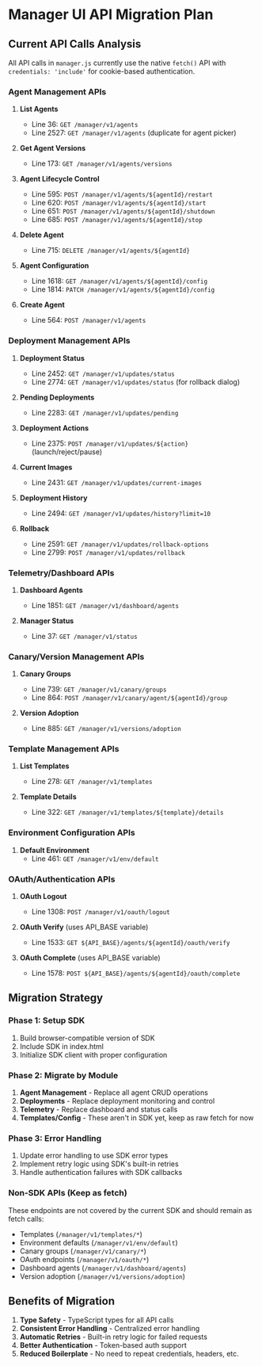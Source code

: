 # Manager UI API Migration Plan

## Current API Calls Analysis

All API calls in `manager.js` currently use the native `fetch()` API with `credentials: 'include'` for cookie-based authentication.

### Agent Management APIs

1. **List Agents**
   - Line 36: `GET /manager/v1/agents`
   - Line 2527: `GET /manager/v1/agents` (duplicate for agent picker)
   
2. **Get Agent Versions**
   - Line 173: `GET /manager/v1/agents/versions`

3. **Agent Lifecycle Control**
   - Line 595: `POST /manager/v1/agents/${agentId}/restart`
   - Line 620: `POST /manager/v1/agents/${agentId}/start`
   - Line 651: `POST /manager/v1/agents/${agentId}/shutdown`
   - Line 685: `POST /manager/v1/agents/${agentId}/stop`

4. **Delete Agent**
   - Line 715: `DELETE /manager/v1/agents/${agentId}`

5. **Agent Configuration**
   - Line 1618: `GET /manager/v1/agents/${agentId}/config`
   - Line 1814: `PATCH /manager/v1/agents/${agentId}/config`

6. **Create Agent**
   - Line 564: `POST /manager/v1/agents`

### Deployment Management APIs

1. **Deployment Status**
   - Line 2452: `GET /manager/v1/updates/status`
   - Line 2774: `GET /manager/v1/updates/status` (for rollback dialog)

2. **Pending Deployments**
   - Line 2283: `GET /manager/v1/updates/pending`

3. **Deployment Actions**
   - Line 2375: `POST /manager/v1/updates/${action}` (launch/reject/pause)

4. **Current Images**
   - Line 2431: `GET /manager/v1/updates/current-images`

5. **Deployment History**
   - Line 2494: `GET /manager/v1/updates/history?limit=10`

6. **Rollback**
   - Line 2591: `GET /manager/v1/updates/rollback-options`
   - Line 2799: `POST /manager/v1/updates/rollback`

### Telemetry/Dashboard APIs

1. **Dashboard Agents**
   - Line 1851: `GET /manager/v1/dashboard/agents`

2. **Manager Status**
   - Line 37: `GET /manager/v1/status`

### Canary/Version Management APIs

1. **Canary Groups**
   - Line 739: `GET /manager/v1/canary/groups`
   - Line 864: `POST /manager/v1/canary/agent/${agentId}/group`

2. **Version Adoption**
   - Line 885: `GET /manager/v1/versions/adoption`

### Template Management APIs

1. **List Templates**
   - Line 278: `GET /manager/v1/templates`

2. **Template Details**
   - Line 322: `GET /manager/v1/templates/${template}/details`

### Environment Configuration APIs

1. **Default Environment**
   - Line 461: `GET /manager/v1/env/default`

### OAuth/Authentication APIs

1. **OAuth Logout**
   - Line 1308: `POST /manager/v1/oauth/logout`

2. **OAuth Verify** (uses API_BASE variable)
   - Line 1533: `GET ${API_BASE}/agents/${agentId}/oauth/verify`

3. **OAuth Complete** (uses API_BASE variable)
   - Line 1578: `POST ${API_BASE}/agents/${agentId}/oauth/complete`

## Migration Strategy

### Phase 1: Setup SDK
1. Build browser-compatible version of SDK
2. Include SDK in index.html
3. Initialize SDK client with proper configuration

### Phase 2: Migrate by Module
1. **Agent Management** - Replace all agent CRUD operations
2. **Deployments** - Replace deployment monitoring and control
3. **Telemetry** - Replace dashboard and status calls
4. **Templates/Config** - These aren't in SDK yet, keep as raw fetch for now

### Phase 3: Error Handling
1. Update error handling to use SDK error types
2. Implement retry logic using SDK's built-in retries
3. Handle authentication failures with SDK callbacks

### Non-SDK APIs (Keep as fetch)
These endpoints are not covered by the current SDK and should remain as fetch calls:
- Templates (`/manager/v1/templates/*`)
- Environment defaults (`/manager/v1/env/default`)
- Canary groups (`/manager/v1/canary/*`)
- OAuth endpoints (`/manager/v1/oauth/*`)
- Dashboard agents (`/manager/v1/dashboard/agents`)
- Version adoption (`/manager/v1/versions/adoption`)

## Benefits of Migration
1. **Type Safety** - TypeScript types for all API calls
2. **Consistent Error Handling** - Centralized error handling
3. **Automatic Retries** - Built-in retry logic for failed requests
4. **Better Authentication** - Token-based auth support
5. **Reduced Boilerplate** - No need to repeat credentials, headers, etc.